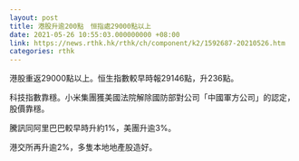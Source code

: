 ```yaml
---
layout: post
title: 港股升逾200點　恒指處29000點以上
date: 2021-05-26 10:55:03.000000000 +08:00
link: https://news.rthk.hk/rthk/ch/component/k2/1592687-20210526.htm
categories: rthk
---
```


港股重返29000點以上。恒生指數較早時報29146點，升236點。

科技指數靠穩。小米集團獲美國法院解除國防部對公司「中國軍方公司」的認定，股價靠穩。

騰訊同阿里巴巴較早時升約1%，美團升逾3%。

港交所再升逾2%，多隻本地地產股造好。
